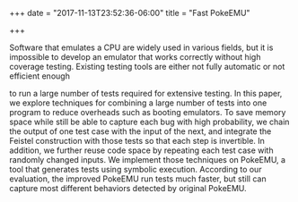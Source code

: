 +++
date = "2017-11-13T23:52:36-06:00"
title = "Fast PokeEMU"

+++

Software that emulates a CPU are widely used in various fields, but it is 
impossible to develop an emulator that works correctly without high coverage
testing.
Existing testing tools are either not fully automatic or not efficient enough 

to run a large number of tests required for extensive testing.
In this paper, we explore techniques for combining a large number of tests into
one program to reduce overheads such as booting emulators.
To save memory space while still be able to capture each bug with high
probability, we chain the output of one test case with the input of the next,
and integrate the Feistel construction with those tests so that each step is
invertible.
In addition, we further reuse code space by repeating each test case with 
randomly changed inputs.
We implement those techniques on PokeEMU, a tool that generates tests using
symbolic execution.
According to our evaluation, the improved PokeEMU run tests much faster, but
still can capture most different behaviors detected by original PokeEMU.
